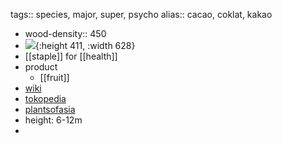 tags:: species, major, super, psycho
alias:: cacao, coklat, kakao

- wood-density:: 450
- ![](https://peach-geographical-bat-397.mypinata.cloud/ipfs/QmXij4UgeYZMTcrNiTWN42KJnTAvusrKuCSkmPaGZAZiMF){:height 411, :width 628}
- [[staple]] for [[health]]
- product
	- [[fruit]]
- [wiki](https://en.wikipedia.org/wiki/Theobroma_cacao)
- [tokopedia](https://www.tokopedia.com/alfanalmaula/biji-kakao-coklat-cacao-beans-theobroma-cacao-kering-siap-olah?extParam=ivf%3Dfalse%26src%3Dsearch)
- [plantsofasia](http://www.plantsofasia.com/index/theobroma_cacao/0-574)
- height: 6-12m
-